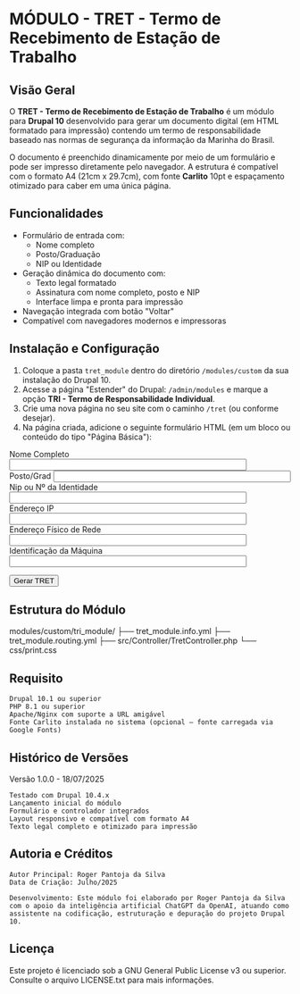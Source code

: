 # MÓDULO - TRET - Termo de Recebimento de Estação de Trabalho

## Visão Geral

O **TRET - Termo de Recebimento de Estação de Trabalho** é um módulo para **Drupal 10** desenvolvido para gerar um documento digital (em HTML formatado para impressão) contendo um termo de responsabilidade baseado nas normas de segurança da informação da Marinha do Brasil.

O documento é preenchido dinamicamente por meio de um formulário e pode ser impresso diretamente pelo navegador. A estrutura é compatível com o formato A4 (21cm x 29.7cm), com fonte **Carlito** 10pt e espaçamento otimizado para caber em uma única página.

## Funcionalidades

- Formulário de entrada com:
  - Nome completo
  - Posto/Graduação
  - NIP ou Identidade
- Geração dinâmica do documento com:
  - Texto legal formatado
  - Assinatura com nome completo, posto e NIP
  - Interface limpa e pronta para impressão
- Navegação integrada com botão "Voltar"
- Compatível com navegadores modernos e impressoras

## Instalação e Configuração

1. Coloque a pasta `tret_module` dentro do diretório `/modules/custom` da sua instalação do Drupal 10.
2. Acesse a página "Estender" do Drupal: `/admin/modules` e marque a opção **TRI - Termo de Responsabilidade Individual**.
3. Crie uma nova página no seu site com o caminho `/tret` (ou conforme desejar).
4. Na página criada, adicione o seguinte formulário HTML (em um bloco ou conteúdo do tipo "Página Básica"):

 <form method="POST" action="/drupal10/web/tret/gerar">
  <div class="form-group">
    <label for="nomeCompleto">Nome Completo</label>
    <input type="text"  style=" text-transform: uppercase;" class="form-control" maxlength="50" size="50" name="nome_completo" id="nomecompleto"  type="text" required>
  </div>
<div class="form-group">
    <label for="PostGrad">Posto/Grad</label>
    <input type="text"  style=" text-transform: uppercase;" class="form-control" maxlength="50" size="50" name="post_grad" id="postgrad"  type="text" required>
  </div>
  <div class="form-group">
    <label for="NipUsuario">Nip ou Nº da Identidade</label>
    <input type="text" style=" text-transform: uppercase;" class="form-control" maxlength="50" size="50" name="NipUsuario" required="required" id="nipUsuario">
  </div>
   <div class="form-group">
    <label for="enderecoIp">Endereço IP</label>
    <input type="text" style=" text-transform: uppercase;" class="form-control" maxlength="50" size="50" name="enderecoIp" required="required" id="enderecoIp">
  </div>
 <div class="form-group">
    <label for="enderecoFisico">Endereço Físico de Rede</label>
    <input type="text" style=" text-transform: uppercase;" class="form-control" maxlength="50" size="50" name="enderecoFisico" required="required" id="enderecoFisico">
  </div>

 <div class="form-group">
    <label for="idMaq">Identificação da Máquina</label>
    <input type="text" style=" text-transform: uppercase;" class="form-control" maxlength="50" size="50" name="idMaq" required="required" id="idMaq">
  </div>
 
  <button type="submit" class="btn btn-primary form-submit">Gerar TRET</button>
</form>


 ## Estrutura do Módulo 
    
 modules/custom/tri_module/
├── tret_module.info.yml
├── tret_module.routing.yml
├── src/Controller/TretController.php
└── css/print.css
 
 ## Requisito

    Drupal 10.1 ou superior
    PHP 8.1 ou superior
    Apache/Nginx com suporte a URL amigável
    Fonte Carlito instalada no sistema (opcional — fonte carregada via Google Fonts)

## Histórico de Versões
Versão 1.0.0 - 18/07/2025

    Testado com Drupal 10.4.x
    Lançamento inicial do módulo
    Formulário e controlador integrados
    Layout responsivo e compatível com formato A4
    Texto legal completo e otimizado para impressão

## Autoria e Créditos

    Autor Principal: Roger Pantoja da Silva
    Data de Criação: Julho/2025

    Desenvolvimento: Este módulo foi elaborado por Roger Pantoja da Silva com o apoio da inteligência artificial ChatGPT da OpenAI, atuando como assistente na codificação, estruturação e depuração do projeto Drupal 10.

## Licença

Este projeto é licenciado sob a GNU General Public License v3 ou superior. Consulte o arquivo LICENSE.txt para mais informações.
